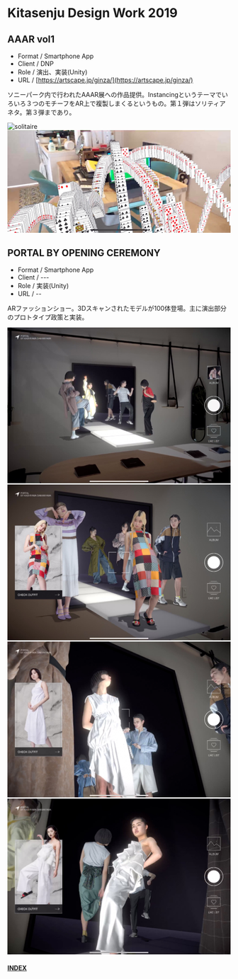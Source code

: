 # Kitasenju Design Work 2019


## AAAR vol1

* Format / Smartphone App
* Client / DNP
* Role / 演出、実装(Unity)
* URL / [https://artscape.jp/ginza/](https://artscape.jp/ginza/)

ソニーパーク内で行われたAAAR展への作品提供。Instancingというテーマでいろいろ３つのモチーフをAR上で複製しまくるというもの。第１弾はソリティアネタ。第３弾まであり。

![solitaire](https://kitasenjudesign.github.io/img/solitaire.gif)
![solitaire](./img/solitaire.jpg)


## PORTAL BY OPENING CEREMONY

* Format / Smartphone App
* Client / ---
* Role / 実装(Unity)
* URL / --

ARファッションショー。3Dスキャンされたモデルが100体登場。主に演出部分のプロトタイプ政策と実装。

![portal](./img/portal01.jpg)
![portal](./img/portal02.jpg)
![portal](./img/portal03.jpg)
![portal](./img/portal04.jpg)



#### [INDEX](https://kitasenjudesign.github.io/work/)
